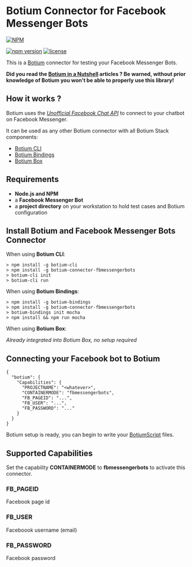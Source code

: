 # Botium Connector for Facebook Messenger Bots 

[![NPM](https://nodei.co/npm/botium-connector-fbmessengerbots.png?downloads=true&downloadRank=true&stars=true)](https://nodei.co/npm/fbmessengerbots-connector-fbmessengerbots/)

[![npm version](https://badge.fury.io/js/botium-connector-fbmessengerbots.svg)](https://badge.fury.io/js/botium-connector-fbmessengerbots)
[![license](https://img.shields.io/github/license/mashape/apistatus.svg)]()

This is a [Botium](https://github.com/codeforequity-at/botium-core) connector for testing your Facebook Messenger Bots.

__Did you read the [Botium in a Nutshell](https://medium.com/@floriantreml/botium-in-a-nutshell-part-1-overview-f8d0ceaf8fb4) articles ? Be warned, without prior knowledge of Botium you won't be able to properly use this library!__

## How it works ?
Botium uses the [_Unofficial Facebook Chat API_](https://github.com/Schmavery/facebook-chat-api) to connect to your chatbot on Facebook Messenger.

It can be used as any other Botium connector with all Botium Stack components:
* [Botium CLI](https://github.com/codeforequity-at/botium-cli/)
* [Botium Bindings](https://github.com/codeforequity-at/botium-bindings/)
* [Botium Box](https://www.botium.at)

## Requirements

* __Node.js and NPM__
* a __Facebook Messenger Bot__
* a __project directory__ on your workstation to hold test cases and Botium configuration

## Install Botium and Facebook Messenger Bots Connector

When using __Botium CLI__:

```
> npm install -g botium-cli
> npm install -g botium-connector-fbmessengerbots
> botium-cli init
> botium-cli run
```

When using __Botium Bindings__:

```
> npm install -g botium-bindings
> npm install -g botium-connector-fbmessengerbots
> botium-bindings init mocha
> npm install && npm run mocha
```

When using __Botium Box__:

_Already integrated into Botium Box, no setup required_

## Connecting your Facebook bot to Botium

```
{
  "botium": {
    "Capabilities": {
      "PROJECTNAME": "<whatever>",
      "CONTAINERMODE": "fbmessengerbots",
      "FB_PAGEID": "...",
      "FB_USER": "...",
      "FB_PASSWORD": "..."      
    }
  }
}
```
Botium setup is ready, you can begin to write your [BotiumScript](https://github.com/codeforequity-at/botium-core/wiki/Botium-Scripting) files.

## Supported Capabilities

Set the capability __CONTAINERMODE__ to __fbmessengerbots__ to activate this connector.

### FB_PAGEID
Facebook page id

### FB_USER
Faceboook username (email)

### FB_PASSWORD
Facebook password
